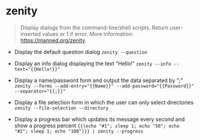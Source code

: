 # zenity
> Display dialogs from the command-line/shell scripts.
> Return user-inserted values or 1 if error.
> More information: <https://manned.org/zenity>.

- Display the default question dialog
`zenity --question`

- Display an info dialog displaying the text "Hello!"
`zenity --info --text="{{Hello!}}"`

- Display a name/password form and output the data separated by ";"
`zenity --forms --add-entry="{{Name}}" --add-password="{{Password}}" --separator="{{;}}"`

- Display a file selection form in which the user can only select directories
`zenity --file-selection --directory`

- Display a progress bar which updates its message every second and show a progress percent
`{{(echo "#1"; sleep 1; echo "50"; echo "#2"; sleep 1; echo "100")}} | zenity --progress`

